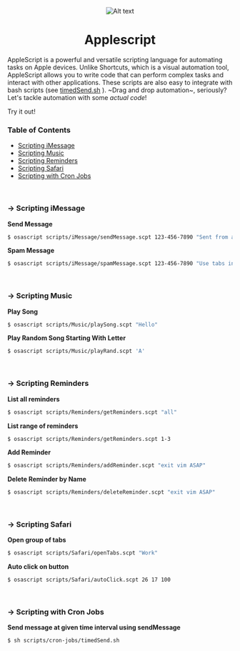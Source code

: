 <p align="center">
 <img src="https://www.josephmanni.com/assets/img/script-editor.png" alt="Alt text" title="Applescript">
</p>
<h1 align="center">Applescript</h1>

AppleScript is a powerful and versatile scripting language for automating tasks on Apple devices. Unlike Shortcuts, which is a visual automation tool, AppleScript allows you to write code that can perform complex tasks and interact with other applications. These scripts are also easy to integrate with bash scripts (see [timedSend.sh](https://github.com/JosephManni/applescript/timedSend.sh) ). ~Drag and drop automation~, seriously? Let's tackle automation with some *actual code*!

 Try it out!


### Table of Contents

- [Scripting iMessage](#-scripting-iMessage)
- [Scripting Music](#-scripting-Music)
- [Scripting Reminders](#-scripting-Reminders)
- [Scripting Safari](#-scripting-Safari)
- [Scripting with Cron Jobs](#-scripting-with-Cron-Jobs)

<br/>

### → Scripting iMessage

**Send Message**

```sh
$ osascript scripts/iMessage/sendMessage.scpt 123-456-7890 "Sent from applescript!"
```

**Spam Message**

```sh
$ osascript scripts/iMessage/spamMessage.scpt 123-456-7890 "Use tabs instead of spaces!!!" 100
```


<br/>

### → Scripting Music

**Play Song**

```sh
$ osascript scripts/Music/playSong.scpt "Hello"
```

**Play Random Song Starting With Letter**

```sh
$ osascript scripts/Music/playRand.scpt 'A'
```


<br/>

### → Scripting Reminders

**List all reminders**

```sh
$ osascript scripts/Reminders/getReminders.scpt "all"
```

**List range of reminders**

```sh
$ osascript scripts/Reminders/getReminders.scpt 1-3
```

**Add Reminder**

```sh
$ osascript scripts/Reminders/addReminder.scpt "exit vim ASAP"
```

**Delete Reminder by Name**

```sh
$ osascript scripts/Reminders/deleteReminder.scpt "exit vim ASAP"
```


<br/>

### → Scripting Safari

**Open group of tabs**

```sh
$ osascript scripts/Safari/openTabs.scpt "Work"
```

**Auto click on button**

```sh
$ osascript scripts/Safari/autoClick.scpt 26 17 100
```


<br/>

### → Scripting with Cron Jobs

**Send message at given time interval using sendMessage**

```sh
$ sh scripts/cron-jobs/timedSend.sh
```

